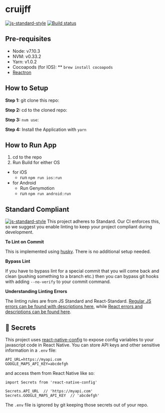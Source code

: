 #  cruijff
[![js-standard-style](https://img.shields.io/badge/code%20style-standard-brightgreen.svg?style=flat)](http://standardjs.com/) [![Build status](https://build.mobile.azure.com/v0.1/apps/2b00396c-deef-4523-8dad-d63201f4aa8b/branches/master/badge)](https://mobile.azure.com)


## Pre-requisites
* Node: v7.10.3
* NVM: v0.33.2
* Yarn: v1.0.2
* Cocoapods (for IOS):
** `brew install cocoapods`
* [Reactron](https://github.com/infinitered/reactotron)


## How to Setup

**Step 1:** git clone this repo:

**Step 2:** cd to the cloned repo:

**Step 3:** `nvm use`:

**Step 4:** Install the Application with `yarn`


## How to Run App

1. cd to the repo
2. Run Build for either OS
  * for iOS
    * run `npm run ios:run`
  * for Android
    * Run Genymotion
    * run `npm run android:run`

## Standard Compliant

[![js-standard-style](https://cdn.rawgit.com/feross/standard/master/badge.svg)](https://github.com/feross/standard)
This project adheres to Standard.  Our CI enforces this, so we suggest you enable linting to keep your project compliant during development.

**To Lint on Commit**

This is implemented using [husky](https://github.com/typicode/husky). There is no additional setup needed.

**Bypass Lint**

If you have to bypass lint for a special commit that you will come back and clean (pushing something to a branch etc.) then you can bypass git hooks with adding `--no-verify` to your commit command.

**Understanding Linting Errors**

The linting rules are from JS Standard and React-Standard.  [Regular JS errors can be found with descriptions here](http://eslint.org/docs/rules/), while [React errors and descriptions can be found here](https://github.com/yannickcr/eslint-plugin-react).

## :closed_lock_with_key: Secrets

This project uses [react-native-config](https://github.com/luggit/react-native-config) to expose config variables to your javascript code in React Native. You can store API keys
and other sensitive information in a `.env` file:

```
API_URL=https://myapi.com
GOOGLE_MAPS_API_KEY=abcdefgh
```

and access them from React Native like so:

```
import Secrets from 'react-native-config'

Secrets.API_URL  // 'https://myapi.com'
Secrets.GOOGLE_MAPS_API_KEY  // 'abcdefgh'
```

The `.env` file is ignored by git keeping those secrets out of your repo.
